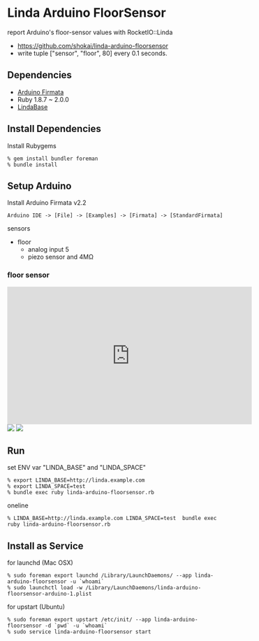 Linda Arduino FloorSensor
=========================
report Arduino's floor-sensor values with RocketIO::Linda

* https://github.com/shokai/linda-arduino-floorsensor
* write tuple ["sensor", "floor", 80] every 0.1 seconds.


Dependencies
------------
- [Arduino Firmata](https://github.com/shokai/arduino_firmata)
- Ruby 1.8.7 ~ 2.0.0
- [LindaBase](https://github.com/shokai/linda-base)


Install Dependencies
--------------------

Install Rubygems

    % gem install bundler foreman
    % bundle install


Setup Arduino
-------------

Install Arduino Firmata v2.2

    Arduino IDE -> [File] -> [Examples] -> [Firmata] -> [StandardFirmata]


sensors
- floor
  - analog input 5
  - piezo sensor and 4MΩ

### floor sensor

<iframe width="560" height="315" src="http://www.youtube.com/embed/QxeZ2c8Y20Q" frameborder="0" allowfullscreen></iframe>
<img src="http://shokai.org/archive/file/3bbf7df0dddeacc27a921c9f2e5bc7ff.png">
<img src="http://shokai.org/archive/file/6a2788ed7d9290fe3d31932b163674c6.png">


Run
---

set ENV var "LINDA_BASE" and "LINDA_SPACE"

    % export LINDA_BASE=http://linda.example.com
    % export LINDA_SPACE=test
    % bundle exec ruby linda-arduino-floorsensor.rb


oneline

    % LINDA_BASE=http://linda.example.com LINDA_SPACE=test  bundle exec ruby linda-arduino-floorsensor.rb


Install as Service
------------------

for launchd (Mac OSX)

    % sudo foreman export launchd /Library/LaunchDaemons/ --app linda-arduino-floorsensor -u `whoami`
    % sudo launchctl load -w /Library/LaunchDaemons/linda-arduino-floorsensor-arduino-1.plist

for upstart (Ubuntu)

    % sudo foreman export upstart /etc/init/ --app linda-arduino-floorsensor -d `pwd` -u `whoami`
    % sudo service linda-arduino-floorsensor start
